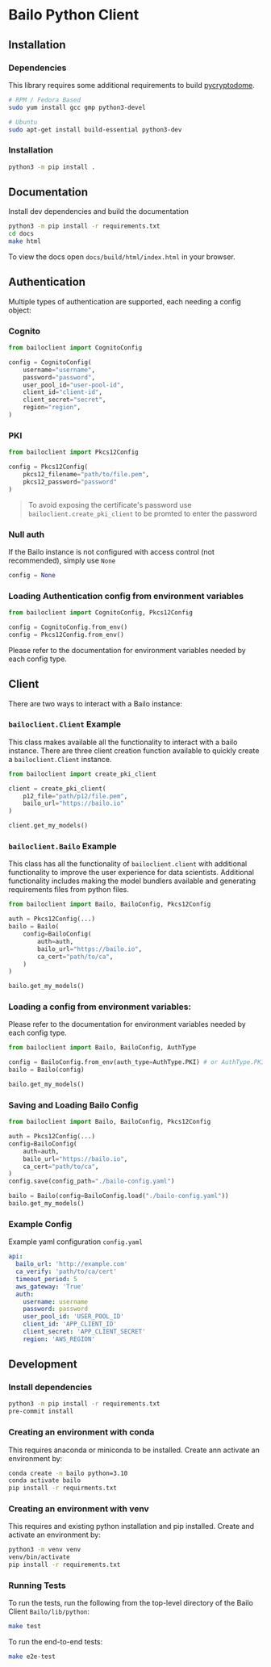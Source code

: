 # Bailo Python Client

## Installation

### Dependencies

This library requires some additional requirements to build [pycryptodome](https://pycryptodome.readthedocs.io/en/latest/src/installation.html).

```bash
# RPM / Fedora Based
sudo yum install gcc gmp python3-devel

# Ubuntu
sudo apt-get install build-essential python3-dev
```

### Installation

```bash
python3 -m pip install .
```

## Documentation

Install dev dependencies and build the documentation

```bash
python3 -m pip install -r requirements.txt
cd docs
make html
```

To view the docs open `docs/build/html/index.html` in your browser.

## Authentication

Multiple types of authentication are supported, each needing a config object:

### Cognito

```python
from bailoclient import CognitoConfig

config = CognitoConfig(
    username="username",
    password="password",
    user_pool_id="user-pool-id",
    client_id="client-id",
    client_secret="secret",
    region="region",
)
```

### PKI

```python
from bailoclient import Pkcs12Config

config = Pkcs12Config(
    pkcs12_filename="path/to/file.pem",
    pkcs12_password="password"
)
```

> To avoid exposing the certificate's password use `bailoclient.create_pki_client` to be promted to enter the password

### Null auth

If the Bailo instance is not configured with access control (not recommended), simply use `None`

```python
config = None
```

### Loading Authentication config from environment variables

```python
from bailoclient import CognitoConfig, Pkcs12Config

config = CognitoConfig.from_env()
config = Pkcs12Config.from_env()
```

Please refer to the documentation for environment variables needed by each config type.


## Client

There are two ways to interact with a Bailo instance:

### `bailoclient.Client` Example

This class makes available all the functionality to interact with a bailo instance. There are three client creation function available to quickly create a `bailoclient.Client` instance.

```python
from bailoclient import create_pki_client

client = create_pki_client(
    p12_file="path/p12/file.pem",
    bailo_url="https://bailo.io"
)

client.get_my_models()
```

### `bailoclient.Bailo` Example

This class has all the functionality of `bailoclient.client` with additional functionality to improve the user experience for data scientists.
Additional functionality includes making the model bundlers available and generating requirements files from python files.

```python
from bailoclient import Bailo, BailoConfig, Pkcs12Config

auth = Pkcs12Config(...)
bailo = Bailo(
    config=BailoConfig(
        auth=auth,
        bailo_url="https://bailo.io",
        ca_cert="path/to/ca",
    )
)

bailo.get_my_models()
```

### Loading a config from environment variables:

Please refer to the documentation for environment variables needed by each config type.

```python
from bailoclient import Bailo, BailoConfig, AuthType

config = BailoConfig.from_env(auth_type=AuthType.PKI) # or AuthType.PKI, AuthType.NULL
bailo = Bailo(config)

bailo.get_my_models()
```

### Saving and Loading Bailo Config

```python
from bailoclient import Bailo, BailoConfig, Pkcs12Config

auth = Pkcs12Config(...)
config=BailoConfig(
    auth=auth,
    bailo_url="https://bailo.io",
    ca_cert="path/to/ca",
)
config.save(config_path="./bailo-config.yaml")

bailo = Bailo(config=BailoConfig.load("./bailo-config.yaml"))
bailo.get_my_models()
```

### Example Config

Example yaml configuration `config.yaml`

```yaml
api:
  bailo_url: 'http://example.com'
  ca_verify: 'path/to/ca/cert'
  timeout_period: 5
  aws_gateway: 'True'
  auth:
    username: username
    password: password
    user_pool_id: 'USER_POOL_ID'
    client_id: 'APP_CLIENT_ID'
    client_secret: 'APP_CLIENT_SECRET'
    region: 'AWS_REGION'
```

## Development

### Install dependencies

```bash
python3 -m pip install -r requirements.txt
pre-commit install
```

### Creating an environment with conda

This requires anaconda or miniconda to be installed. Create ann activate an environment by:

```bash
conda create -n bailo python=3.10
conda activate bailo
pip install -r requirments.txt
```

### Creating an environment with venv

This requires and existing python installation and pip installed. Create and activate an environment by:

```bash
python3 -m venv venv
venv/bin/activate
pip install -r requirements.txt
```

### Running Tests

To run the tests, run the following from the top-level directory of the Bailo Client `Bailo/lib/python`:

```bash
make test
```

To run the end-to-end tests:

```bash
make e2e-test
```
